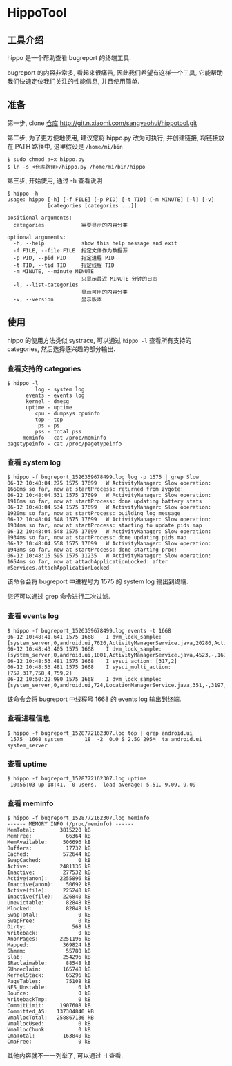 # HippoTool

## 工具介绍

hippo 是一个帮助查看 bugreport 的终端工具. 

bugreport 的内容非常多, 看起来很痛苦, 因此我们希望有这样一个工具, 它能帮助我们快速定位我们关注的性能信息, 并且使用简单.

## 准备

第一步, clone [仓库](http://git.n.xiaomi.com/sangyaohui/hippotool/tree/master) http://git.n.xiaomi.com/sangyaohui/hippotool.git

第二步, 为了更方便地使用, 建议您将 hippo.py 改为可执行, 并创建链接, 将链接放在 PATH 路径中, 这里假设是 `/home/mi/bin`

```
$ sudo chmod a+x hippo.py
$ ln -s <仓库路径>/hippo.py /home/mi/bin/hippo
```

第三步, 开始使用, 通过 -h 查看说明

```
$ hippo -h
usage: hippo [-h] [-f FILE] [-p PID] [-t TID] [-m MINUTE] [-l] [-v]
             [categories [categories ...]]

positional arguments:
  categories            需要显示的内容分类

optional arguments:
  -h, --help            show this help message and exit
  -f FILE, --file FILE  指定文件作为数据源
  -p PID, --pid PID     指定进程 PID
  -t TID, --tid TID     指定线程 TID
  -m MINUTE, --minute MINUTE
                        只显示最近 MINUTE 分钟的日志
  -l, --list-categories
                        显示可用的内容分类
  -v, --version         显示版本

```

## 使用

hippo 的使用方法类似 systrace, 可以通过 `hippo -l` 查看所有支持的 categories, 然后选择感兴趣的部分输出.

### 查看支持的 categories

```
$ hippo -l
         log - system log
      events - events log
      kernel - dmesg
      uptime - uptime
         cpu - dumpsys cpuinfo
         top - top
          ps - ps
         pss - total pss
     meminfo - cat /proc/meminfo
pagetypeinfo - cat /proc/pagetypeinfo
```

### 查看 system log

```
$ hippo -f bugreport_1526359678499.log log -p 1575 | grep Slow
06-12 10:48:04.275 1575 17699	W ActivityManager: Slow operation: 1660ms so far, now at startProcess: returned from zygote!
06-12 10:48:04.531 1575 17699	W ActivityManager: Slow operation: 1916ms so far, now at startProcess: done updating battery stats
06-12 10:48:04.534 1575 17699	W ActivityManager: Slow operation: 1920ms so far, now at startProcess: building log message
06-12 10:48:04.548 1575 17699	W ActivityManager: Slow operation: 1934ms so far, now at startProcess: starting to update pids map
06-12 10:48:04.548 1575 17699	W ActivityManager: Slow operation: 1934ms so far, now at startProcess: done updating pids map
06-12 10:48:04.558 1575 17699	W ActivityManager: Slow operation: 1943ms so far, now at startProcess: done starting proc!
06-12 10:48:15.595 1575 11235	W ActivityManager: Slow operation: 1654ms so far, now at attachApplicationLocked: after mServices.attachApplicationLocked
```

该命令会将 bugreport 中进程号为 1575 的 system log 输出到终端. 

您还可以通过 grep 命令进行二次过滤.

### 查看 events log

```
$ hippo -f bugreport_1526359678499.log events -t 1668
06-12 10:48:41.641 1575 1668	I dvm_lock_sample: [system_server,0,android.ui,7626,ActivityManagerService.java,20286,ActivityStarter.java,815,0]
06-12 10:48:43.405 1575 1668	I dvm_lock_sample: [system_server,0,android.ui,1001,ActivityManagerService.java,4523,-,1675,0]
06-12 10:48:53.481 1575 1668	I sysui_action: [317,2]
06-12 10:48:53.481 1575 1668	I sysui_multi_action: [757,317,758,4,759,2]
06-12 10:50:22.980 1575 1668	I dvm_lock_sample: [system_server,0,android.ui,724,LocationManagerService.java,351,-,3197,0]
```

该命令会将 bugreport 中线程号 1668 的 events log 输出到终端.

### 查看进程信息

```
$ hippo -f bugreport_1528772162307.log top | grep android.ui
 1575  1668 system       18  -2  0.0 S 2.5G 295M  ta android.ui      system_server
```

### 查看 uptime

```
$ hippo -f bugreport_1528772162307.log uptime        
 10:56:03 up 18:41,  0 users,  load average: 5.51, 9.09, 9.09
```

### 查看 meminfo

```
$ hippo -f bugreport_1528772162307.log meminfo
------ MEMORY INFO (/proc/meminfo) ------
MemTotal:        3815220 kB
MemFree:           66364 kB
MemAvailable:     506696 kB
Buffers:           17732 kB
Cached:           572644 kB
SwapCached:            0 kB
Active:          2481136 kB
Inactive:         277532 kB
Active(anon):    2255896 kB
Inactive(anon):    50692 kB
Active(file):     225240 kB
Inactive(file):   226840 kB
Unevictable:       82848 kB
Mlocked:           82848 kB
SwapTotal:             0 kB
SwapFree:              0 kB
Dirty:               568 kB
Writeback:             0 kB
AnonPages:       2251196 kB
Mapped:           369824 kB
Shmem:             55780 kB
Slab:             254296 kB
SReclaimable:      88548 kB
SUnreclaim:       165748 kB
KernelStack:       65296 kB
PageTables:        75108 kB
NFS_Unstable:          0 kB
Bounce:                0 kB
WritebackTmp:          0 kB
CommitLimit:     1907608 kB
Committed_AS:   137304840 kB
VmallocTotal:   258867136 kB
VmallocUsed:           0 kB
VmallocChunk:          0 kB
CmaTotal:         163840 kB
CmaFree:               0 kB
```

其他内容就不一一列举了, 可以通过 -l 查看.